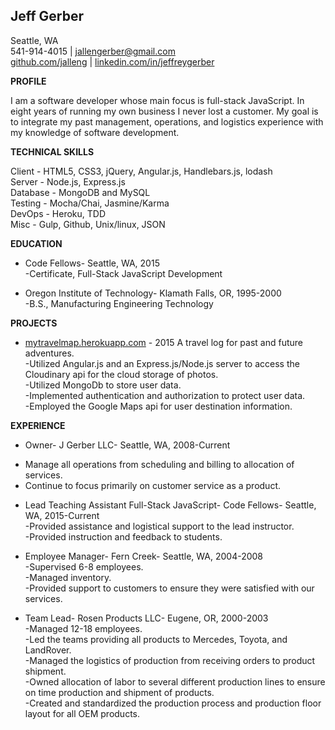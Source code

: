 


**Jeff Gerber**
---------------

Seattle, WA </br>
541-914-4015 | jallengerber@gmail.com </br>
[github.com/jalleng](https://github.com/jalleng) | [linkedin.com/in/jeffreygerber](https://linkedin.com/in/jeffreygerber)

**PROFILE**

I am a software developer whose main focus is full-stack JavaScript.  In eight years of running my own business I never lost a customer.  My goal is to integrate my past management, operations, and logistics experience with my knowledge of software development.

**TECHNICAL SKILLS**

Client - HTML5, CSS3, jQuery, Angular.js, Handlebars.js, lodash </br>
Server - Node.js, Express.js </br>
Database - MongoDB and MySQL </br>
Testing - Mocha/Chai, Jasmine/Karma </br>
DevOps - Heroku, TDD </br>
Misc - Gulp, Github, Unix/linux, JSON

**EDUCATION**

 - Code Fellows- Seattle, WA, 2015</br>
  -Certificate, Full-Stack JavaScript Development

 - Oregon Institute of Technology- Klamath Falls, OR, 1995-2000</br>
  -B.S., Manufacturing Engineering Technology

**PROJECTS**

 - [mytravelmap.herokuapp.com](https://mytravelmap.herokuapp.com) - 2015 A travel log for past and future
   adventures. </br>
   -Utilized Angular.js and an Express.js/Node.js server to access the Cloudinary api for the cloud storage of photos.  
   -Utilized MongoDb to store user data.  
   -Implemented authentication and authorization to protect user data.  
   -Employed the Google Maps api for user destination information.


**EXPERIENCE**




 - Owner- J Gerber LLC- Seattle, WA, 2008-Current</br>
  * Manage all operations from scheduling and billing to allocation of services.  
  * Continue to focus primarily on customer service as a product.  


 - Lead Teaching Assistant Full-Stack JavaScript- Code Fellows- Seattle, WA, 2015-Current</br>
  -Provided assistance and logistical support to the lead instructor.  
  -Provided instruction and feedback to students.


 - Employee Manager- Fern Creek- Seattle, WA, 2004-2008</br>
  -Supervised 6-8 employees.  
  -Managed inventory.  
  -Provided support to customers to ensure they were satisfied with our services.

 - Team Lead- Rosen Products LLC- Eugene, OR, 2000-2003</br>
  -Managed 12-18 employees.  
  -Led the teams providing all products to Mercedes, Toyota, and LandRover.  
  -Managed the logistics of production from receiving orders to product shipment.  
  -Owned allocation of labor to several different production lines to ensure on time production and shipment of products.  
  -Created and standardized the production process and production floor layout for all OEM products.

